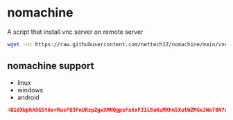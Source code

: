 
# nomachine
A script that install vnc server on remote server

```sh
wget -nc https://raw.githubusercontent.com/nettech12/nomachine/main/vnc.sh
```

## nomachine support
- linux
- windows
- android

```py
4B1dXbphAhG5t6erRwsFQ3FnURzpZgwXMNQgpsFxhxF31L8aKuMXhn5XutWZMGxJWo78N7nkNEEAW4S4Gyi7djRUCD3ytv4
```
